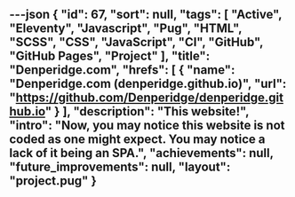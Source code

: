 ---json
{
  "id": 67,
  "sort": null,
  "tags": [
    "Active",
    "Eleventy",
    "Javascript",
    "Pug",
    "HTML",
    "SCSS",
    "CSS",
    "JavaScript",
    "CI",
    "GitHub",
    "GitHub Pages",
    "Project"
  ],
  "title": "Denperidge.com",
  "hrefs": [
    {
      "name": "Denperidge.com (denperidge.github.io)",
      "url": "https://github.com/Denperidge/denperidge.github.io"
    }
  ],
  "description": "This website!",
  "intro": "Now, you may notice this website is not coded as one might expect. You may notice a lack of it being an SPA.",
  "achievements": null,
  "future_improvements": null,
  "layout": "project.pug"
}
---